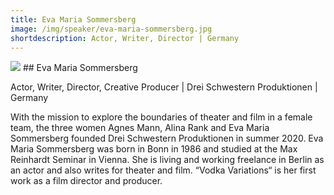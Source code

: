 ```yaml
---
title: Eva Maria Sommersberg
image: /img/speaker/eva-maria-sommersberg.jpg
shortdescription: Actor, Writer, Director | Germany  
---
```

<img src="/img/speaker/eva-maria-sommersberg.jpg">
## Eva Maria Sommersberg

Actor, Writer, Director, Creative Producer | Drei Schwestern Produktionen | Germany  

With the mission to explore the boundaries of theater and film in a female team, the three women Agnes Mann, Alina Rank and Eva Maria Sommersberg founded Drei Schwestern Produktionen in summer 2020. Eva Maria Sommersberg was born in Bonn in 1986 and studied at the Max Reinhardt Seminar in Vienna. She is living and working freelance in Berlin as an actor and also writes for theater and film. “Vodka Variations“ is her first work as a film director and producer.